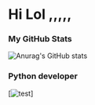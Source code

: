 # Hi Lol ,,,,,

### My GitHub Stats
![Anurag's GitHub stats](https://github-readme-stats.vercel.app/api?username=okxan&show_icons=true&theme=dracula)

### Python developer
[![test](https://imgur.com/a/FhE8bc9)]
